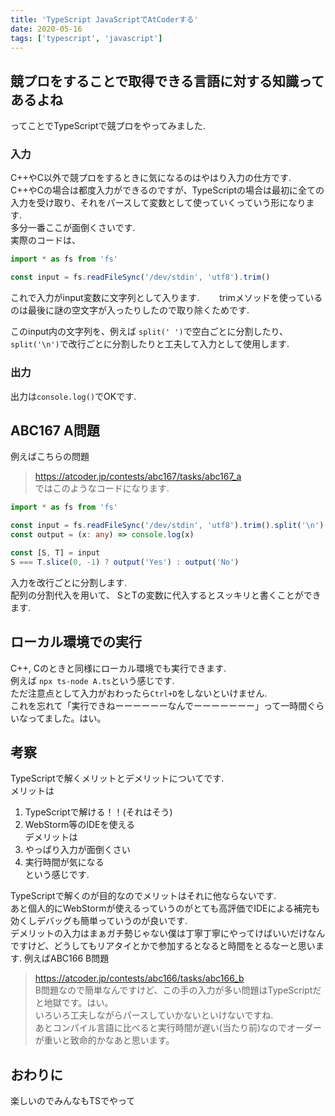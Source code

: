 ```yaml
---
title: 'TypeScript JavaScriptでAtCoderする'
date: 2020-05-16
tags: ['typescript', 'javascript']
---
```


## 競プロをすることで取得できる言語に対する知識ってあるよね
ってことでTypeScriptで競プロをやってみました.  

### 入力
C++やC以外で競プロをするときに気になるのはやはり入力の仕方です.  
C++やCの場合は都度入力ができるのですが、TypeScriptの場合は最初に全ての入力を受け取り、それをパースして変数として使っていくっていう形になります.  
多分一番ここが面倒くさいです.  
実際のコードは、

```typescript
import * as fs from 'fs'

const input = fs.readFileSync('/dev/stdin', 'utf8').trim()
```

これで入力がinput変数に文字列として入ります.　　
trimメソッドを使っているのは最後に謎の空文字が入ったりしたので取り除くためです.  

このinput内の文字列を、例えば `split(' ')`で空白ごとに分割したり、
`split('\n')`で改行ごとに分割したりと工夫して入力として使用します.  

### 出力
出力は`console.log()`でOKです.

## ABC167 A問題
例えばこちらの問題  
> https://atcoder.jp/contests/abc167/tasks/abc167_a  
ではこのようなコードになります.

```typescript
import * as fs from 'fs'

const input = fs.readFileSync('/dev/stdin', 'utf8').trim().split('\n')
const output = (x: any) => console.log(x)

const [S, T] = input
S === T.slice(0, -1) ? output('Yes') : output('No')

```

入力を改行ごとに分割します.  
配列の分割代入を用いて、 SとTの変数に代入するとスッキリと書くことができます.

## ローカル環境での実行
C++, Cのときと同様にローカル環境でも実行できます.  
例えば `npx ts-node A.ts`という感じです.  
ただ注意点として入力がおわったら`Ctrl+D`をしないといけません.  
これを忘れて「実行できねーーーーーーなんでーーーーーーー」って一時間ぐらいなってました。はい。  

## 考察
TypeScriptで解くメリットとデメリットについてです.  
メリットは  
1. TypeScriptで解ける！！(それはそう)  
2. WebStorm等のIDEを使える  
デメリットは  
1. やっぱり入力が面倒くさい  
2. 実行時間が気になる  
という感じです.  

TypeScriptで解くのが目的なのでメリットはそれに他ならないです.  
あと個人的にWebStormが使えるっていうのがとても高評価でIDEによる補完も効くしデバッグも簡単っていうのが良いです.  
デメリットの入力はまぁガチ勢じゃない僕は丁寧丁寧にやってけばいいだけなんですけど、どうしてもリアタイとかで参加するとなると時間をとるなーと思います.
例えばABC166 B問題  
> https://atcoder.jp/contests/abc166/tasks/abc166_b  
B問題なので簡単なんですけど、この手の入力が多い問題はTypeScriptだと地獄です。はい。  
いろいろ工夫しながらパースしていかないといけないですね.  
あとコンパイル言語に比べると実行時間が遅い(当たり前)なのでオーダーが重いと致命的かなあと思います。  

## おわりに
楽しいのでみんなもTSでやって  